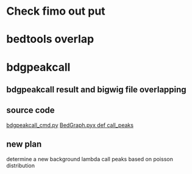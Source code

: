 # Check fimo out put

# bedtools overlap


# bdgpeakcall
## bdgpeakcall result and bigwig file overlapping
## source code
[bdgpeakcall_cmd.py](https://github.com/macs3-project/MACS/blob/2b0ee0514e28ca227353bdb30a01da77afd275cf/MACS2/bdgpeakcall_cmd.py)
[BedGraph.pyx def  call_peaks](https://github.com/macs3-project/MACS/blob/master/MACS2/IO/BedGraph.pyx)
## new plan
determine a new background lambda
call peaks based on poisson distribution
<!--stackedit_data:
eyJoaXN0b3J5IjpbMTEzNzMwMTc3Nyw1MTQ2Njk5NjUsNzYzMz
Q4ODAwXX0=
-->